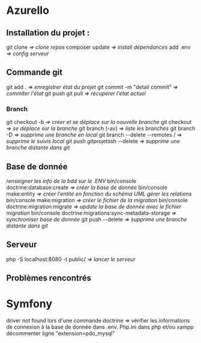 # Azurello


## **Installation du projet :** 
git clone <gitprojetssh> *=> clone repos*
composer update *=> install dépendances*
add .env *=> config serveur*

## **Commande git**
git add . *=> enregistrer état du projet*
git commit -m "detail commit" *=> commiter l'état*
git push
git pull *=> récupérer l'état actuel*

### Branch
git checkout -b <branch> *=> créer et se déplace sur la nouvelle branche*
git checkout <branch> *=> se déplace sur la branche*
git branch (-av) *=> liste les branches*
git branch -D <branch> *=> supprime une branche en local*
git branch --delete --remotes <remote>/<branch> *=> supprime le suivis local*
git push gitprojetssh --delete <branch> *=> supprime une branche distante dans git*

## Base de donnée
*renseigner les info de la bdd sur le .ENV*
bin/console doctrine:database:create *=> créer la base de donnée*
bin/console make:entity *=> créer l'entité en fonction du schéma UML*
*gérer les relations*
bin/console make:migration *=> créer le fichier de la migration*
bin/console doctrine:migration:migrate *=> update la base de donnée avec le fichier migration*
bin/console doctrine:migrations:sync-metadata-storage *=> synchroniser base de donnée*
git push <gitprojetssh> --delete <branch> *=> supprime une branche distante dans git*

## Serveur
php -S localhost:8080 -t public/ *=> lancer le serveur*

## Problèmes rencontrés

# Symfony

driver not found lors d'une commande doctrine => vérifier les informations de connexion à la base de donnée dans .env. Php.ini dans php et/ou xampp décommenter ligne "extension=pdo_mysql"

